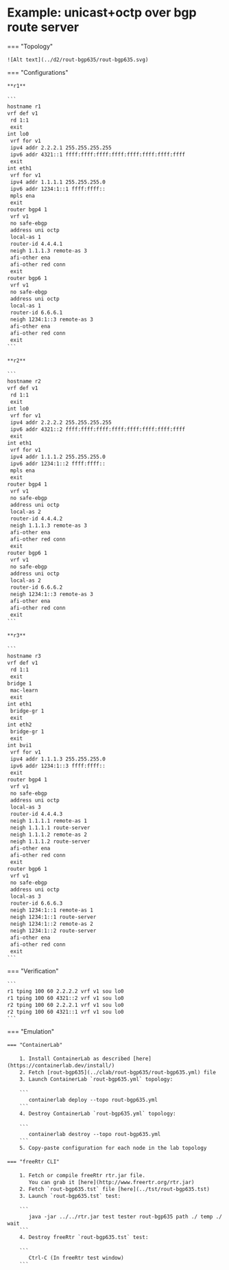 # Example: unicast+octp over bgp route server

=== "Topology"

    ![Alt text](../d2/rout-bgp635/rout-bgp635.svg)

=== "Configurations"

    **r1**

    ```
    hostname r1
    vrf def v1
     rd 1:1
     exit
    int lo0
     vrf for v1
     ipv4 addr 2.2.2.1 255.255.255.255
     ipv6 addr 4321::1 ffff:ffff:ffff:ffff:ffff:ffff:ffff:ffff
     exit
    int eth1
     vrf for v1
     ipv4 addr 1.1.1.1 255.255.255.0
     ipv6 addr 1234:1::1 ffff:ffff::
     mpls ena
     exit
    router bgp4 1
     vrf v1
     no safe-ebgp
     address uni octp
     local-as 1
     router-id 4.4.4.1
     neigh 1.1.1.3 remote-as 3
     afi-other ena
     afi-other red conn
     exit
    router bgp6 1
     vrf v1
     no safe-ebgp
     address uni octp
     local-as 1
     router-id 6.6.6.1
     neigh 1234:1::3 remote-as 3
     afi-other ena
     afi-other red conn
     exit
    ```

    **r2**

    ```
    hostname r2
    vrf def v1
     rd 1:1
     exit
    int lo0
     vrf for v1
     ipv4 addr 2.2.2.2 255.255.255.255
     ipv6 addr 4321::2 ffff:ffff:ffff:ffff:ffff:ffff:ffff:ffff
     exit
    int eth1
     vrf for v1
     ipv4 addr 1.1.1.2 255.255.255.0
     ipv6 addr 1234:1::2 ffff:ffff::
     mpls ena
     exit
    router bgp4 1
     vrf v1
     no safe-ebgp
     address uni octp
     local-as 2
     router-id 4.4.4.2
     neigh 1.1.1.3 remote-as 3
     afi-other ena
     afi-other red conn
     exit
    router bgp6 1
     vrf v1
     no safe-ebgp
     address uni octp
     local-as 2
     router-id 6.6.6.2
     neigh 1234:1::3 remote-as 3
     afi-other ena
     afi-other red conn
     exit
    ```

    **r3**

    ```
    hostname r3
    vrf def v1
     rd 1:1
     exit
    bridge 1
     mac-learn
     exit
    int eth1
     bridge-gr 1
     exit
    int eth2
     bridge-gr 1
     exit
    int bvi1
     vrf for v1
     ipv4 addr 1.1.1.3 255.255.255.0
     ipv6 addr 1234:1::3 ffff:ffff::
     exit
    router bgp4 1
     vrf v1
     no safe-ebgp
     address uni octp
     local-as 3
     router-id 4.4.4.3
     neigh 1.1.1.1 remote-as 1
     neigh 1.1.1.1 route-server
     neigh 1.1.1.2 remote-as 2
     neigh 1.1.1.2 route-server
     afi-other ena
     afi-other red conn
     exit
    router bgp6 1
     vrf v1
     no safe-ebgp
     address uni octp
     local-as 3
     router-id 6.6.6.3
     neigh 1234:1::1 remote-as 1
     neigh 1234:1::1 route-server
     neigh 1234:1::2 remote-as 2
     neigh 1234:1::2 route-server
     afi-other ena
     afi-other red conn
     exit
    ```

=== "Verification"

    ```
    r1 tping 100 60 2.2.2.2 vrf v1 sou lo0
    r1 tping 100 60 4321::2 vrf v1 sou lo0
    r2 tping 100 60 2.2.2.1 vrf v1 sou lo0
    r2 tping 100 60 4321::1 vrf v1 sou lo0
    ```

=== "Emulation"

    === "ContainerLab"

        1. Install ContainerLab as described [here](https://containerlab.dev/install/)  
        2. Fetch [rout-bgp635](../clab/rout-bgp635/rout-bgp635.yml) file  
        3. Launch ContainerLab `rout-bgp635.yml` topology:  

        ```
           containerlab deploy --topo rout-bgp635.yml  
        ```
        4. Destroy ContainerLab `rout-bgp635.yml` topology:  

        ```
           containerlab destroy --topo rout-bgp635.yml  
        ```
        5. Copy-paste configuration for each node in the lab topology

    === "freeRtr CLI"

        1. Fetch or compile freeRtr rtr.jar file.  
           You can grab it [here](http://www.freertr.org/rtr.jar)  
        2. Fetch `rout-bgp635.tst` file [here](../tst/rout-bgp635.tst)  
        3. Launch `rout-bgp635.tst` test:  

        ```
           java -jar ../../rtr.jar test tester rout-bgp635 path ./ temp ./ wait
        ```
        4. Destroy freeRtr `rout-bgp635.tst` test:  

        ```
           Ctrl-C (In freeRtr test window)
        ```

